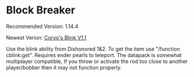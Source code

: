 # Block Breaker
Recommended Version: 1.14.4

Newest Verion: [Corvo's Blink V1.1](https://github.com/WaifuBeforeLaifu/Datapacks/blob/master/Corvo's%20Blink/Corvo's%20Blink%20V1.2.zip)

Use the blink ability from Dishonored 1&2. To get the item use "/function cblink:get". Requires ender pearls to teleport. The datapack is somewhat multiplayer compatible, If you throw or activate the rod too close to another player/bobber then it may not function properly.
